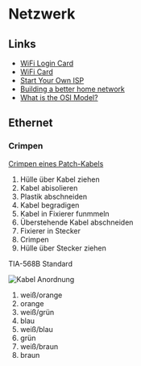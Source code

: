 # Netzwerk

## Links

- [WiFi Login Card](https://wifi.dev.bdw.to/)
- [WiFi Card](https://github.com/bndw/wifi-card)
- [Start Your Own ISP](https://startyourownisp.com/)
- [Building a better home network](https://kevin.burke.dev/kevin/building-a-better-home-network/)
- [What is the OSI Model?](https://www.freecodecamp.org/news/osi-model-computer-networking-for-beginners/)

## Ethernet

### Crimpen

[Crimpen eines Patch-Kabels](https://www.grundlagen-computer.de/netzwerk/anleitung-netzwerkkabel-selbst-erstellen-crimpen-eines-patch-kabels-cat-5)

1. Hülle über Kabel ziehen
2. Kabel abisolieren
3. Plastik abschneiden
4. Kabel begradigen
5. Kabel in Fixierer funmmeln
6. Überstehende Kabel abschneiden
7. Fixierer in Stecker
8. Crimpen
9. Hülle über Stecker ziehen

TIA-568B Standard

![Kabel Anordnung](https://www.grundlagen-computer.de/wp-content/uploads/2010/04/Netzwerkkabel-Belegung.jpg)

1. weiß/orange
2. orange
3. weiß/grün
4. blau
5. weiß/blau
6. grün
7. weiß/braun
8. braun